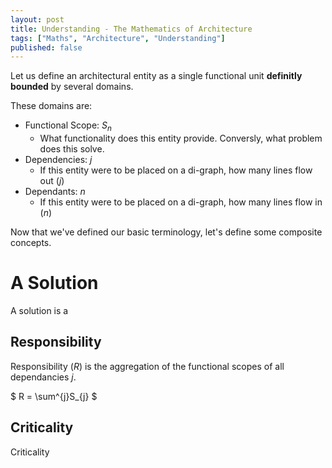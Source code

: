 ```yaml
---
layout: post
title: Understanding - The Mathematics of Architecture
tags: ["Maths", "Architecture", "Understanding"]
published: false
---
```


Let us define an architectural entity as a single functional unit **definitly bounded** by several domains.

These domains are:
- Functional Scope: $S_n$
	- What functionality does this entity provide. Conversly, what problem does this solve.
- Dependencies: $j$
	- If this entity were to be placed on a di-graph, how many lines flow out ($j$)
- Dependants: $n$
	- If this entity were to be placed on a di-graph, how many lines flow in ($n$)

Now that we've defined our basic terminology, let's define some composite concepts.

# A Solution

A solution is a 

## Responsibility

Responsibility ($R$) is the aggregation of the functional scopes of all dependancies $j$.

$
R = \sum^{j}S_{j}
$

## Criticality

Criticality
